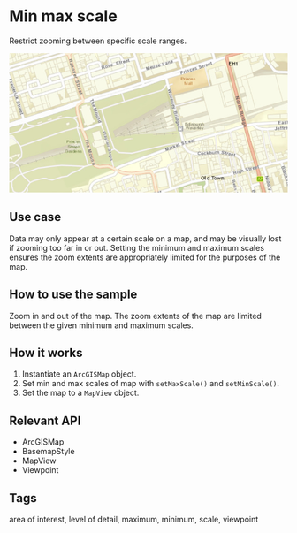 # Min max scale

Restrict zooming between specific scale ranges.

![Image of min max scale](MinMaxScale.png)

## Use case

Data may only appear at a certain scale on a map, and may be visually lost if zooming too far in or out. Setting the minimum and maximum scales ensures the zoom extents are appropriately limited for the purposes of the map.

## How to use the sample

Zoom in and out of the map. The zoom extents of the map are limited between the given minimum and maximum scales.

## How it works

1. Instantiate an `ArcGISMap` object.
2. Set min and max scales of map with `setMaxScale()` and `setMinScale()`.
3. Set the map to a `MapView` object.

## Relevant API

* ArcGISMap
* BasemapStyle
* MapView
* Viewpoint

## Tags

area of interest, level of detail, maximum, minimum, scale, viewpoint
